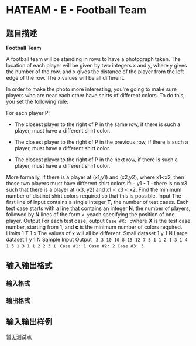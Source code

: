 # HATEAM - E - Football Team

## 题目描述

**Football Team**

A football team will be standing in rows to have a photograph taken. The location of each player will be given by two integers x and y, where y gives the number of the row, and x gives the distance of the player from the left edge of the row. The x values will be all different.

In order to make the photo more interesting, you're going to make sure players who are near each other have shirts of different colors. To do this, you set the following rule:

For each player P:

- The closest player to the right of P in the same row, if there is such a player, must have a different shirt color.

- The closest player to the right of P in the previous row, if there is such a player, must have a different shirt color.

- The closest player to the right of P in the next row, if there is such a player, must have a different shirt color.

More formally, if there is a player at (x1,y1) and (x2,y2), where x1<x2, then those two players must have different shirt colors if: - y1 - 1 - there is no x3 such that there is a player at (x3, y2) and x1 < x3 < x2. Find the minimum number of distinct shirt colors required so that this is possible. Input The first line of input contains a single integer **T**, the number of test cases. Each test case starts with a line that contains an integer **N**, the number of players, followed by **N** lines of the form `x y`each specifying the position of one player. Output For each test case, output `Case #X: c`where **X** is the test case number, starting from 1, and **c** is the minimum number of colors required. Limits 1 T 1 x The values of x will all be different. Small dataset 1 y 1 N Large dataset 1 y 1 N Sample Input Output ` 3 3 10 10 8 15 12 7 5 1 1 2 1 3 1 4 1 5 1 3 1 1 2 2 3 1` ` Case #1: 1 Case #2: 2 Case #3: 3`

## 输入输出格式

### 输入格式

### 输出格式

## 输入输出样例

暂无测试点


